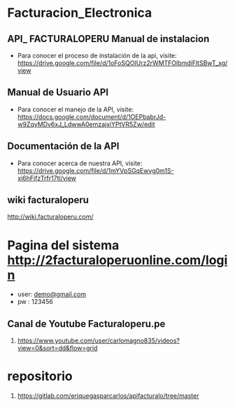 # Facturacion_Electronica

## API_ FACTURALOPERU Manual de instalacion
- Para conocer el proceso de instalación de la api, visite: https://drive.google.com/file/d/1oFoSQOIUrz2rWMTFOlbmdiFltSBwT_xg/view
## Manual de Usuario API
- Para conocer el manejo de la API, visite: https://docs.google.com/document/d/1OEPbabrJd-w9ZqyMDv6xJ_LdwwA0emzajxiYPtVR5Zw/edit
## Documentación de la API
- Para conocer acerca de nuestra API, visite: https://drive.google.com/file/d/1mYVpSGqEwvg0m1S-xi6hFifzTrfr17tl/view

## wiki facturaloperu
http://wiki.facturaloperu.com/

# Pagina del sistema http://2facturaloperuonline.com/login
- user: demo@gmail.com
- pw : 123456

## Canal de Youtube Facturaloperu.pe
1. https://www.youtube.com/user/carlomagno835/videos?view=0&sort=dd&flow=grid

# repositorio 
1. https://gitlab.com/eriquegasparcarlos/apifacturalo/tree/master
